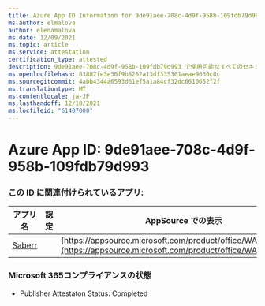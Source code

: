 ```yaml
---
title: Azure App ID Information for 9de91aee-708c-4d9f-958b-109fdb79d993
ms.author: elmalova
author: elenamalova
ms.date: 12/09/2021
ms.topic: article
ms.service: attestation
certification_type: attested
description: 9de91aee-708c-4d9f-958b-109fdb79d993 で使用可能なすべてのセキュリティおよびコンプライアンス情報。
ms.openlocfilehash: 83887fe3e30f9b8252a13df335361aeae9630c8c
ms.sourcegitcommit: 4abb4344a6593d61ef5a1a84cf32dc6610652f2f
ms.translationtype: MT
ms.contentlocale: ja-JP
ms.lasthandoff: 12/10/2021
ms.locfileid: "61407000"
---
```

# <a name="azure-app-id-9de91aee-708c-4d9f-958b-109fdb79d993"></a>Azure App ID: 9de91aee-708c-4d9f-958b-109fdb79d993


### <a name="apps-associated-with-this-id"></a>この ID に関連付けられているアプリ:
| **アプリ名** | **認定** | **AppSource での表示** |
|--------------|---------------|-----------------------|
| [Saberr](https://docs.microsoft.com/microsoft-365-app-certification/forward/WA200001501) |  | [https://appsource.microsoft.com/product/office/WA200001501](https://appsource.microsoft.com/product/office/WA200001501) |

### <a name="microsoft-365-app-compliance-status"></a>Microsoft 365コンプライアンスの状態
- Publisher Attestaton Status: Completed
